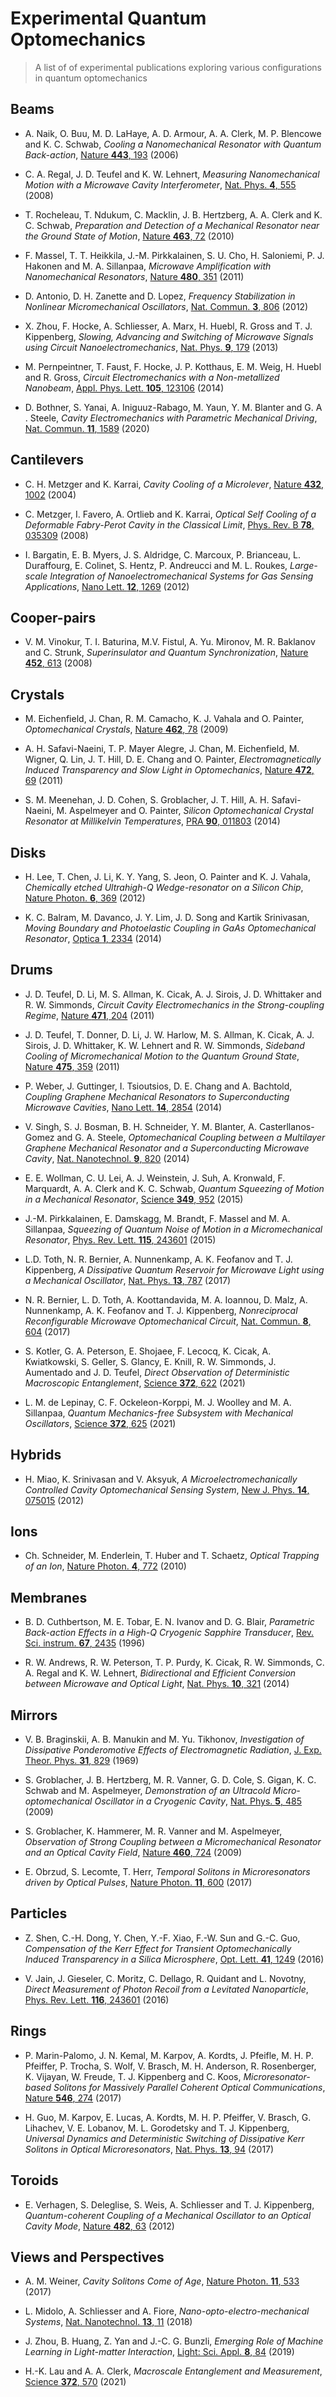 # Experimental Quantum Optomechanics

> A list of of experimental publications exploring various configurations in quantum optomechanics

## Beams

* A. Naik, O. Buu, M. D. LaHaye, A. D. Armour, A. A. Clerk, M. P. Blencowe and K. C. Schwab, *Cooling a Nanomechanical Resonator with Quantum Back-action*, [Nature **443**, 193](https://doi.org/10.1038/nature05027) (2006)

* C. A. Regal, J. D. Teufel and K. W. Lehnert, *Measuring Nanomechanical Motion with a Microwave Cavity Interferometer*, [Nat. Phys. **4**, 555](https://doi.org/10.1038/nphys974) (2008)

* T. Rocheleau, T. Ndukum, C. Macklin, J. B. Hertzberg, A. A. Clerk and K. C. Schwab, *Preparation and Detection of a Mechanical Resonator near the Ground State of Motion*, [Nature **463**, 72](https://doi.org/10.1038/nature08681) (2010)

* F. Massel, T. T. Heikkila, J.-M. Pirkkalainen, S. U. Cho, H. Saloniemi, P. J. Hakonen and M. A. Sillanpaa, *Microwave Amplification with Nanomechanical Resonators*, [Nature **480**, 351](https://doi.org/10.1038/nature10628) (2011)

* D. Antonio, D. H. Zanette and D. Lopez, *Frequency Stabilization in Nonlinear Micromechanical Oscillators*, [Nat. Commun. **3**, 806](https://doi.org/10.1038/ncomms1813) (2012)

* X. Zhou, F. Hocke, A. Schliesser, A. Marx, H. Huebl, R. Gross and T. J. Kippenberg, *Slowing, Advancing and Switching of Microwave Signals using Circuit Nanoelectromechanics*, [Nat. Phys. **9**, 179](https://doi.org/10.1038/nphys2527) (2013)

* M. Pernpeintner, T. Faust, F. Hocke, J. P. Kotthaus, E. M. Weig, H. Huebl and R. Gross, *Circuit Electromechanics with a Non-metallized Nanobeam*, [Appl. Phys. Lett. **105**, 123106](https://doi.org/10.1063/1.4896419) (2014)

* D. Bothner, S. Yanai, A. Iniguuz-Rabago, M. Yaun, Y. M. Blanter and G. A . Steele, *Cavity Electromechanics with Parametric Mechanical Driving*, [Nat. Commun. **11**, 1589](https://doi.org/10.1038/s41467-020-15389-4) (2020)

## Cantilevers

* C. H. Metzger and K. Karrai, *Cavity Cooling of a Microlever*, [Nature **432**, 1002](https://doi.org/10.1038/nature03118) (2004)

* C. Metzger, I. Favero, A. Ortlieb and K. Karrai, *Optical Self Cooling of a Deformable Fabry-Perot Cavity in the Classical Limit*, [Phys. Rev. B **78**, 035309](https://doi.org/10.1103/PhysRevB.78.035309) (2008)

* I. Bargatin, E. B. Myers, J. S. Aldridge, C. Marcoux, P. Brianceau, L. Duraffourg, E. Colinet, S. Hentz, P. Andreucci and M. L. Roukes, *Large-scale Integration of Nanoelectromechanical Systems for Gas Sensing Applications*, [Nano Lett. **12**, 1269](https://doi.org/10.1021/nl2037479) (2012)

## Cooper-pairs

* V. M. Vinokur, T. I. Baturina, M.V. Fistul, A. Yu. Mironov, M. R. Baklanov and C. Strunk, *Superinsulator and Quantum Synchronization*, [Nature **452**, 613](https://doi.org/10.1038/nature06837) (2008)

## Crystals

* M. Eichenfield, J. Chan, R. M. Camacho, K. J. Vahala and O. Painter, *Optomechanical Crystals*, [Nature **462**, 78](https://doi.org/10.1038/nature08524) (2009)

* A. H. Safavi-Naeini, T. P. Mayer Alegre, J. Chan, M. Eichenfield, M. Wigner, Q. Lin, J. T. Hill, D. E. Chang and O. Painter, *Electromagnetically Induced Transparency and Slow Light in Optomechanics*, [Nature **472**, 69](https://doi.org/10.1038/nature09933) (2011)

* S. M. Meenehan, J. D. Cohen, S. Groblacher, J. T. Hill, A. H. Safavi-Naeini, M. Aspelmeyer and O. Painter, *Silicon Optomechanical Crystal Resonator at Millikelvin Temperatures*, [PRA **90**, 011803](https://doi.org/10.1103/PhysRevA.90.011803) (2014)

## Disks

* H. Lee, T. Chen, J. Li, K. Y. Yang, S. Jeon, O. Painter and K. J. Vahala, *Chemically etched Ultrahigh-Q Wedge-resonator on a Silicon Chip*, [Nature Photon. **6**, 369](https://doi.org/10.1038/nphoton.2012.109) (2012)

* K. C. Balram, M. Davanco, J. Y. Lim, J. D. Song and Kartik Srinivasan, *Moving Boundary and Photoelastic Coupling in GaAs Optomechanical Resonator*, [Optica **1**, 2334](https://doi.org/10.1364/OPTICA.1.000414) (2014)

## Drums

* J. D. Teufel, D. Li, M. S. Allman, K. Cicak, A. J. Sirois, J. D. Whittaker and R. W. Simmonds, *Circuit Cavity Electromechanics in the Strong-coupling Regime*, [Nature **471**, 204](https://doi.org/10.1038/nature09898) (2011)

* J. D. Teufel, T. Donner, D. Li, J. W. Harlow, M. S. Allman, K. Cicak, A. J. Sirois, J. D. Whittaker, K. W. Lehnert and R. W. Simmonds, *Sideband Cooling of Micromechanical Motion to the Quantum Ground State*, [Nature **475**, 359](https://doi.org/10.1038/nature10261) (2011)

* P. Weber, J. Guttinger, I. Tsioutsios, D. E. Chang and A. Bachtold, *Coupling Graphene Mechanical Resonators to Superconducting Microwave Cavities*, [Nano Lett. **14**, 2854](https://doi.org/10.1021/nl500879k) (2014)

* V. Singh, S. J. Bosman, B. H. Schneider, Y. M. Blanter, A. Casterllanos-Gomez and G. A. Steele, *Optomechanical Coupling between a Multilayer Graphene Mechanical Resonator and a Superconducting Microwave Cavity*, [Nat. Nanotechnol. **9**, 820](https://doi.org/10.1038/nnano.2014.168) (2014)

* E. E. Wollman, C. U. Lei, A. J. Weinstein, J. Suh, A. Kronwald, F. Marquardt, A. A. Clerk and K. C. Schwab, *Quantum Squeezing of Motion in a Mechanical Resonator*, [Science **349**, 952](https://doi.org/0.1126/science.aac5138) (2015)

* J.-M. Pirkkalainen, E. Damskagg, M. Brandt, F. Massel and M. A. Sillanpaa, *Squeezing of Quantum Noise of Motion in a Micromechanical Resonator*, [Phys. Rev. Lett. **115**, 243601](https://doi.org/10.1103/PhysRevLett.115.243601) (2015)

* L.D. Toth, N. R. Bernier, A. Nunnenkamp, A. K. Feofanov and T. J. Kippenberg, *A Dissipative Quantum Reservoir for Microwave Light using a Mechanical Oscillator*, [Nat. Phys. **13**, 787](https://doi.org/10.1038/nphys4121) (2017)

* N. R. Bernier, L. D. Toth, A. Koottandavida, M. A. Ioannou, D. Malz, A. Nunnenkamp, A. K. Feofanov and T. J. Kippenberg, *Nonreciprocal Reconfigurable Microwave Optomechanical Circuit*, [Nat. Commun. **8**, 604](https://doi.org/10.1038/s41467-017-00447-1) (2017)

* S. Kotler, G. A. Peterson, E. Shojaee, F. Lecocq, K. Cicak, A. Kwiatkowski, S. Geller, S. Glancy, E. Knill, R. W. Simmonds, J. Aumentado and J. D. Teufel, *Direct Observation of Deterministic Macroscopic Entanglement*, [Science **372**, 622](https://doi.org/10.1126/science.abf2998) (2021)

* L. M. de Lepinay, C. F. Ockeleon-Korppi, M. J. Woolley and M. A. Sillanpaa, *Quantum Mechanics-free Subsystem with Mechanical Oscillators*, [Science **372**, 625](https://doi.org/10.1126/science.abf5389) (2021)

## Hybrids

* H. Miao, K. Srinivasan and V. Aksyuk, *A Microelectromechanically Controlled Cavity Optomechanical Sensing System*, [New J. Phys. **14**, 075015](https://doi.org/10.1088/1367-2630/14/7/075015) (2012)

## Ions

* Ch. Schneider, M. Enderlein, T. Huber and T. Schaetz, *Optical Trapping of an Ion*, [Nature Photon. **4**, 772](https://doi.org/10.1038/nphoton.2010.236) (2010)

## Membranes

* B. D. Cuthbertson, M. E. Tobar, E. N. Ivanov and D. G. Blair, *Parametric Back-action Effects in a High-Q Cryogenic Sapphire Transducer*, [Rev. Sci. instrum. **67**, 2435](https://doi.org/10.1063/1.1147193) (1996)

* R. W. Andrews, R. W. Peterson, T. P. Purdy, K. Cicak, R. W. Simmonds, C. A. Regal and K. W. Lehnert, *Bidirectional and Efficient Conversion between Microwave and Optical Light*, [Nat. Phys. **10**, 321](https://doi.org/10.1038/nphys2911) (2014)

## Mirrors

* V. B. Braginskii, A. B. Manukin and M. Yu. Tikhonov, *Investigation of Dissipative Ponderomotive Effects of Electromagnetic Radiation*, [J. Exp. Theor. Phys. **31**, 829](http://www.jetp.ac.ru/cgi-bin/e/index/e/31/5/p829?a=list) (1969)

* S. Groblacher, J. B. Hertzberg, M. R. Vanner, G. D. Cole, S. Gigan, K. C. Schwab and M. Aspelmeyer, *Demonstration of an Ultracold Micro-optomechanical Oscillator in a Cryogenic Cavity*, [Nat. Phys. **5**, 485](https://doi.org/10.1038/nphys1301) (2009)

* S. Groblacher, K. Hammerer, M. R. Vanner and M. Aspelmeyer, *Observation of Strong Coupling between a Micromechanical Resonator and an Optical Cavity Field*, [Nature **460**, 724](https://doi.org/10.1038/nature08171) (2009)

* E. Obrzud, S. Lecomte, T. Herr, *Temporal Solitons in Microresonators driven by Optical Pulses*, [Nature Photon. **11**, 600](https://doi.org/10.1038/nphoton.2017.140) (2017)

## Particles

* Z. Shen, C.-H. Dong, Y. Chen, Y.-F. Xiao, F.-W. Sun and G.-C. Guo, *Compensation of the Kerr Effect for Transient Optomechanically Induced Transparency in a Silica Microsphere*, [Opt. Lett. **41**, 1249](https://doi.org/10.1364/OL.41.001249) (2016)

* V. Jain, J. Gieseler, C. Moritz, C. Dellago, R. Quidant and L. Novotny, *Direct Measurement of Photon Recoil from a Levitated Nanoparticle*, [Phys. Rev. Lett. **116**, 243601](https://doi.org/10.1103/PhysRevLett.116.243601) (2016)

## Rings

* P. Marin-Palomo, J. N. Kemal, M. Karpov, A. Kordts, J. Pfeifle, M. H. P. Pfeiffer, P. Trocha, S. Wolf, V. Brasch, M. H. Anderson, R. Rosenberger, K. Vijayan, W. Freude, T. J. Kippenberg and C. Koos, *Microresonator-based Solitons for Massively Parallel Coherent Optical Communications*, [Nature **546**, 274](https://doi.org/10.1038/nature22387) (2017)

* H. Guo, M. Karpov, E. Lucas, A. Kordts, M. H. P. Pfeiffer, V. Brasch, G. Lihachev, V. E. Lobanov, M. L. Gorodetsky and T. J. Kippenberg, *Universal Dynamics and Deterministic Switching of Dissipative Kerr Solitons in Optical Microresonators*, [Nat. Phys. **13**, 94](https://doi.org/10.1038/nphys3893) (2017)

## Toroids

* E. Verhagen, S. Deleglise, S. Weis, A. Schliesser and T. J. Kippenberg, *Quantum-coherent Coupling of a Mechanical Oscillator to an Optical Cavity Mode*, [Nature **482**, 63](https://doi.org/10.1038/nature10787) (2012)

## Views and Perspectives

* A. M. Weiner, *Cavity Solitons Come of Age*, [Nature Photon. **11**, 533](https://doi.org/10.1038/nphoton.2017.149) (2017)

* L. Midolo, A. Schliesser and A. Fiore, *Nano-opto-electro-mechanical Systems*, [Nat. Nanotechnol. **13**, 11](https://doi.org/10.1038/s41565-017-0039-1) (2018)

* J. Zhou, B. Huang, Z. Yan and J.-C. G. Bunzli, *Emerging Role of Machine Learning in Light-matter Interaction*, [Light: Sci. Appl. **8**, 84](https://doi.org/10.1038/s41377-019-0192-4) (2019)

* H.-K. Lau and A. A. Clerk, *Macroscale Entanglement and Measurement*, [Science **372**, 570](https://doi.org/10.1126/science.abh3419) (2021)